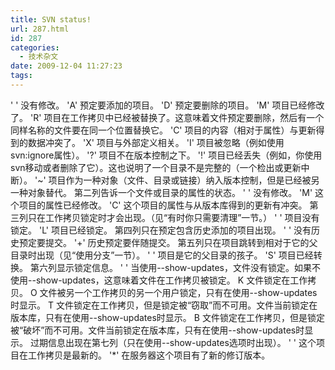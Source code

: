```yaml
---
title: SVN status!
url: 287.html
id: 287
categories:
  - 技术杂文
date: 2009-12-04 11:27:23
tags:
---
```


' ' 没有修改。 'A' 预定要添加的项目。 'D' 预定要删除的项目。 'M' 项目已经修改了。 'R' 项目在工作拷贝中已经被替换了。这意味着文件预定要删除，然后有一个同样名称的文件要在同一个位置替换它。 'C' 项目的内容（相对于属性）与更新得到的数据冲突了。 'X' 项目与外部定义相关。 'I' 项目被忽略（例如使用svn:ignore属性）。 '?' 项目不在版本控制之下。 '!' 项目已经丢失（例如，你使用svn移动或者删除了它）。这也说明了一个目录不是完整的（一个检出或更新中断）。 '~' 项目作为一种对象（文件、目录或链接）纳入版本控制，但是已经被另一种对象替代。 第二列告诉一个文件或目录的属性的状态。 ' ' 没有修改。 'M' 这个项目的属性已经修改。 'C' 这个项目的属性与从版本库得到的更新有冲突。 第三列只在工作拷贝锁定时才会出现。（见“有时你只需要清理”一节。） ' ' 项目没有锁定。 'L' 项目已经锁定。 第四列只在预定包含历史添加的项目出现。 ' ' 没有历史预定要提交。 '+' 历史预定要伴随提交。 第五列只在项目跳转到相对于它的父目录时出现（见“使用分支”一节）。 ' ' 项目是它的父目录的孩子。 'S' 项目已经转换。 第六列显示锁定信息。 ' ' 当使用--show-updates，文件没有锁定。如果不使用--show-updates，这意味着文件在工作拷贝被锁定。 K 文件锁定在工作拷贝。 O 文件被另一个工作拷贝的另一个用户锁定，只有在使用--show-updates时显示。 T 文件锁定在工作拷贝，但是锁定被“窃取”而不可用。文件当前锁定在版本库，只有在使用--show-updates时显示。 B 文件锁定在工作拷贝，但是锁定被“破坏”而不可用。文件当前锁定在版本库，只有在使用--show-updates时显示。 过期信息出现在第七列（只在使用--show-updates选项时出现）。 ' ' 这个项目在工作拷贝是最新的。 '*' 在服务器这个项目有了新的修订版本。
